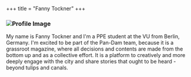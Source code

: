 +++
title = "Fanny Tockner"
+++

### ![Profile Image](../img/fanny-profile.jpg)
My name is Fanny Tockner and I'm a PPE student at the VU from Berlin, Germany. I'm excited to be part of the Pan-Dam team, because it is a grassroot magazine, where all decisions and contents are made from the bottom up and as a collective effort. It is a platform to creatively and more deeply engage with the city and share stories that ought to be heard - beyond tulips and canals.